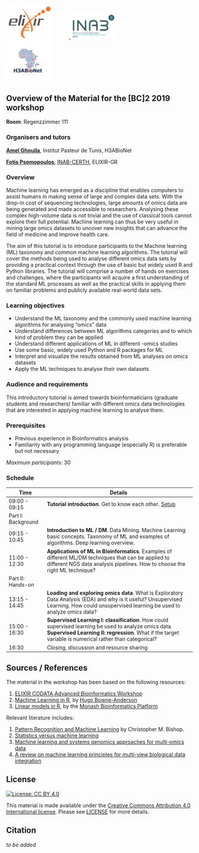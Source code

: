 <div class="sponsor-logos">
  <a href="https://www.elixir-europe.org/" title="ELIXIR">
    <img style="margin-right:50px" alt="ELIXIR" src="static/images/ELIXIR-logo.png" width="120"/>
  </a>
  <a href="http://inab.certh.gr/" title="INAB/CERTH">
    <img style="margin-right:50px" alt="ELIXIR-GR" src="static/images/INAB-logo.png" width="120"/>
  </a>
  <a href="https://www.h3abionet.org/" title="H3ABioNet">
    <img style="margin-right:50px" alt="Funders" src="static/images/H3ABionetLogo.png" width="120"/>
  </a>
</div>  

## Overview of the Material for the [BC]2 2019 workshop

**Room**: Regenzzimmer 111

### Organisers and tutors

[**Amel Ghouila**](https://amelgh.github.io/about/), Institut Pasteur de Tunis, H3ABioNet

[**Fotis Psomopoulos**](https://fpsom.github.io/), [INAB-CERTH](http://inab.certh.gr), ELIXIR-GR

### Overview
Machine learning has emerged as a discipline that enables computers to assist humans in making sense of large and complex data sets. With the drop-in cost of sequencing technologies, large amounts of omics data are being generated and made accessible to researchers. Analysing these complex high-volume data is not trivial and the use of classical tools cannot explore their full potential. Machine learning can thus be very useful in mining large omics datasets to uncover new insights that can advance the field of medicine and improve health care.

The aim of this tutorial is to introduce participants to the Machine learning (ML) taxonomy and common machine learning algorithms. The tutorial will cover the methods being used to analyse different omics data sets by providing a practical context through the use of basic but widely used R and Python libraries. The tutorial will comprise a number of hands on exercises and challenges, where the participants will acquire a first understanding of the standard ML processes as well as the practical skills in applying them on familiar problems and publicly available real-world data sets.

### Learning objectives

- Understand the ML taxonomy and the commonly used machine learning algorithms for analysing “omics” data
- Understand differences between ML algorithms categories and to which kind of problem they can be applied
- Understand different applications of ML in different -omics studies
- Use some basic, widely used Python and R packages for ML
- Interpret and visualize the results obtained from ML analyses on omics datasets
- Apply the ML techniques to analyse their own datasets

### Audience and requirements

This introductory tutorial is aimed towards bioinformaticians (graduate students and researchers) familiar with different omics data technologies that are interested in applying machine learning to analyse them.

### Prerequisites

- Previous experience in Bioinformatics analysis
- Familiarity with any programming language (especially R) is preferable but not necessary

_Maximum participants_: 30

### Schedule

| Time  |  Details |
|--------|----------|
| 09:00 - 09:15	| **Tutorial introduction**. Get to know each other. [Setup](episodes/setup.md) |
| Part I: Background | |
| 09:15 - 10:45	| **Introduction to ML / DM**. Data Mining. Machine Learning basic concepts.  Taxonomy of ML and examples of algorithms. Deep learning overview.
| 11:00 - 12:30	| **Applications of ML in Bioinformatics**. Examples of different ML/DM techniques that can be applied to different NGS data analysis pipelines. How to choose the right ML technique? |
| Part II: Hands-on | |
| 13:15 - 14:45 | **Loading and exploring omics data**. What is Exploratory Data Analysis (EDA) and why is it useful? Unsupervised Learning.  How could unsupervised learning be used to analyze omics data? |
| 15:00 - 16:30	| **Supervised Learning I: classification**. How could supervised learning be used to analyze omics data. **Supervised Learning II: regression**. What if the target variable is numerical rather than categorical?|
| 16:30	| Closing, discussion and resource sharing|

## Sources / References

The material in the workshop has been based on the following resources:

1. [ELIXIR CODATA Advanced Bioinformatics Workshop](https://codata-rda-advanced-bioinformatics-2019.readthedocs.io)
1. [Machine Learning in R](https://hugobowne.github.io/machine-learning-r/), by [Hugo Bowne-Anderson](https://twitter.com/hugobowne)
2. [Linear models in R](https://monashbioinformaticsplatform.github.io/r-linear/topics/linear_models.html), by the [Monash Bioinformatics Platform](https://www.monash.edu/researchinfrastructure/bioinformatics)

Relevant literature includes:

1. [Pattern Recognition and Machine Learning](http://users.isr.ist.utl.pt/~wurmd/Livros/school/Bishop%20-%20Pattern%20Recognition%20And%20Machine%20Learning%20-%20Springer%20%202006.pdf) by Christopher M. Bishop.
2. [Statistics versus machine learning](https://www.nature.com/articles/nmeth.4642)
3. [Machine learning and systems genomics approaches for multi-omics data](https://biomarkerres.biomedcentral.com/articles/10.1186/s40364-017-0082-y)
4. [A review on machine learning principles for multi-view biological data integration](https://academic.oup.com/bib/article/19/2/325/2664338)


## License

[![License: CC BY 4.0](https://licensebuttons.net/l/by/4.0/88x31.png)](https://creativecommons.org/licenses/by/4.0/)

This material is made available under the [Creative Commons Attribution 4.0 International license](https://creativecommons.org/licenses/by/4.0). Please see [LICENSE](LICENSE.md) for more details.

## Citation

_to be added_
